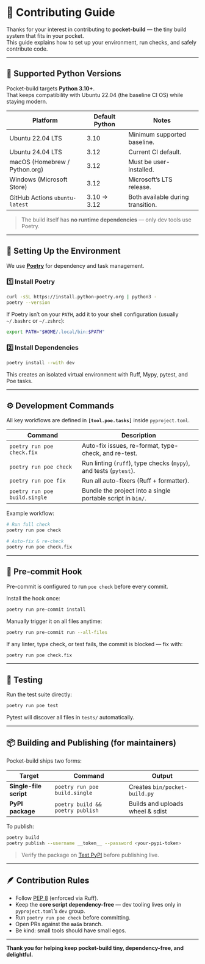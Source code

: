 # 🧩 Contributing Guide

Thanks for your interest in contributing to **pocket-build** — the tiny build system that fits in your pocket.  
This guide explains how to set up your environment, run checks, and safely contribute code.

---

## 🐍 Supported Python Versions

Pocket-build targets **Python 3.10+**.  
That keeps compatibility with Ubuntu 22.04 (the baseline CI OS) while staying modern.

| Platform | Default Python | Notes |
|-----------|----------------|-------|
| Ubuntu 22.04 LTS | 3.10 | Minimum supported baseline. |
| Ubuntu 24.04 LTS | 3.12 | Current CI default. |
| macOS (Homebrew / Python.org) | 3.12 | Must be user-installed. |
| Windows (Microsoft Store) | 3.12 | Microsoft’s LTS release. |
| GitHub Actions `ubuntu-latest` | 3.10 → 3.12 | Both available during transition. |

> The build itself has **no runtime dependencies** — only dev tools use Poetry.

---

## 🧰 Setting Up the Environment

We use **[Poetry](https://python-poetry.org/)** for dependency and task management.

### 1️⃣ Install Poetry

```bash
curl -sSL https://install.python-poetry.org | python3 -
poetry --version
```

If Poetry isn’t on your `PATH`, add it to your shell configuration (usually `~/.bashrc` or `~/.zshrc`):

```bash
export PATH="$HOME/.local/bin:$PATH"
```

### 2️⃣ Install Dependencies

```bash
poetry install --with dev
```

This creates an isolated virtual environment with Ruff, Mypy, pytest, and Poe tasks.

---

## ⚙️ Development Commands

All key workflows are defined in **`[tool.poe.tasks]`** inside `pyproject.toml`.

| Command | Description |
|----------|-------------|
| `poetry run poe check.fix` | Auto-fix issues, re-format, type-check, and re-test. |
| `poetry run poe check` | Run linting (`ruff`), type checks (`mypy`), and tests (`pytest`). |
| `poetry run poe fix` | Run all auto-fixers (Ruff + formatter). |
| `poetry run poe build.single` | Bundle the project into a single portable script in `bin/`. |

Example workflow:

```bash
# Run full check
poetry run poe check

# Auto-fix & re-check
poetry run poe check.fix
```

---

## 🔗 Pre-commit Hook

Pre-commit is configured to run `poe check` before every commit.

Install the hook once:

```bash
poetry run pre-commit install
```

Manually trigger it on all files anytime:

```bash
poetry run pre-commit run --all-files
```

If any linter, type check, or test fails, the commit is blocked — fix with:

```bash
poetry run poe check.fix
```

---

## 🧪 Testing

Run the test suite directly:

```bash
poetry run poe test
```

Pytest will discover all files in `tests/` automatically.

---

## 📦 Building and Publishing (for maintainers)

Pocket-build ships two forms:

| Target | Command | Output |
|---------|----------|--------|
| **Single-file script** | `poetry run poe build.single` | Creates `bin/pocket-build.py` |
| **PyPI package** | `poetry build && poetry publish` | Builds and uploads wheel & sdist |

To publish:

```bash
poetry build
poetry publish --username __token__ --password <your-pypi-token>
```

> Verify the package on [Test PyPI](https://test.pypi.org/) before publishing live.

---

## 🪶 Contribution Rules

- Follow [PEP 8](https://peps.python.org/pep-0008/) (enforced via Ruff).  
- Keep the **core script dependency-free** — dev tooling lives only in `pyproject.toml`’s `dev` group.  
- Run `poetry run poe check` before committing.  
- Open PRs against the **`main`** branch.  
- Be kind: small tools should have small egos.

---

**Thank you for helping keep pocket-build tiny, dependency-free, and delightful.**
